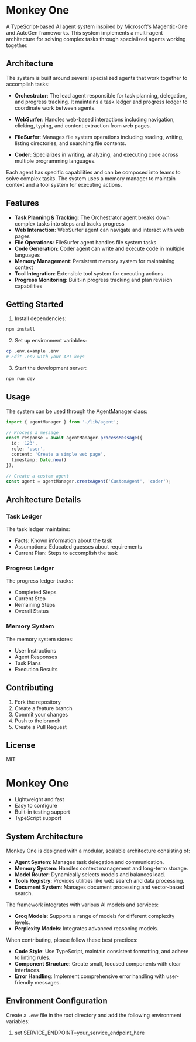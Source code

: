 # Monkey One

A TypeScript-based AI agent system inspired by Microsoft's Magentic-One and AutoGen frameworks. This system implements a multi-agent architecture for solving complex tasks through specialized agents working together.

## Architecture

The system is built around several specialized agents that work together to accomplish tasks:

- **Orchestrator**: The lead agent responsible for task planning, delegation, and progress tracking. It maintains a task ledger and progress ledger to coordinate work between agents.

- **WebSurfer**: Handles web-based interactions including navigation, clicking, typing, and content extraction from web pages.

- **FileSurfer**: Manages file system operations including reading, writing, listing directories, and searching file contents.

- **Coder**: Specializes in writing, analyzing, and executing code across multiple programming languages.

Each agent has specific capabilities and can be composed into teams to solve complex tasks. The system uses a memory manager to maintain context and a tool system for executing actions.

## Features

- **Task Planning & Tracking**: The Orchestrator agent breaks down complex tasks into steps and tracks progress
- **Web Interaction**: WebSurfer agent can navigate and interact with web pages
- **File Operations**: FileSurfer agent handles file system tasks
- **Code Generation**: Coder agent can write and execute code in multiple languages
- **Memory Management**: Persistent memory system for maintaining context
- **Tool Integration**: Extensible tool system for executing actions
- **Progress Monitoring**: Built-in progress tracking and plan revision capabilities

## Getting Started

1. Install dependencies:

```bash
npm install
```

2. Set up environment variables:

```bash
cp .env.example .env
# Edit .env with your API keys
```

3. Start the development server:

```bash
npm run dev
```

## Usage

The system can be used through the AgentManager class:

```typescript
import { agentManager } from './lib/agent';

// Process a message
const response = await agentManager.processMessage({
  id: '123',
  role: 'user',
  content: 'Create a simple web page',
  timestamp: Date.now()
});

// Create a custom agent
const agent = agentManager.createAgent('CustomAgent', 'coder');
```

## Architecture Details

### Task Ledger

The task ledger maintains:

- Facts: Known information about the task
- Assumptions: Educated guesses about requirements
- Current Plan: Steps to accomplish the task

### Progress Ledger

The progress ledger tracks:

- Completed Steps
- Current Step
- Remaining Steps
- Overall Status

### Memory System

The memory system stores:

- User Instructions
- Agent Responses
- Task Plans
- Execution Results

## Contributing

1. Fork the repository
2. Create a feature branch
3. Commit your changes
4. Push to the branch
5. Create a Pull Request

## License

MIT

# Monkey One

- Lightweight and fast
- Easy to configure
- Built-in testing support
- TypeScript support

## System Architecture

Monkey One is designed with a modular, scalable architecture consisting of:

- **Agent System**: Manages task delegation and communication.
- **Memory System**: Handles context management and long-term storage.
- **Model Router**: Dynamically selects models and balances load.
- **Tools Registry**: Provides utilities like web search and data processing.
- **Document System**: Manages document processing and vector-based search.

The framework integrates with various AI models and services:

- **Groq Models**: Supports a range of models for different complexity levels.
- **Perplexity Models**: Integrates advanced reasoning models.

When contributing, please follow these best practices:

- **Code Style**: Use TypeScript, maintain consistent formatting, and adhere to linting rules.
- **Component Structure**: Create small, focused components with clear interfaces.
- **Error Handling**: Implement comprehensive error handling with user-friendly messages.

## Environment Configuration

Create a `.env` file in the root directory and add the following environment variables:

1. set SERVICE_ENDPOINT=your_service_endpoint_here
